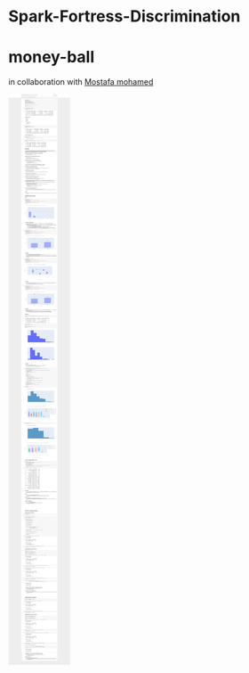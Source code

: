 # Spark-Fortress-Discrimination
# money-ball
in collaboration with [Mostafa mohamed](https://github.com/MostafaMohamedEr)

![](notebook.png)

